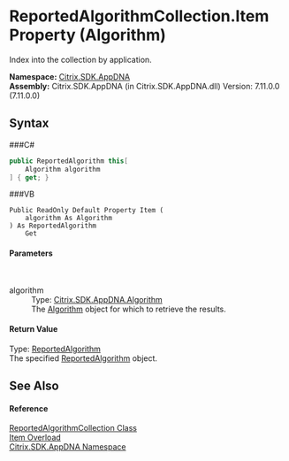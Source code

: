 # ReportedAlgorithmCollection.Item Property (Algorithm)
 

Index into the collection by application.

**Namespace:**&nbsp;<a href="N_Citrix_SDK_AppDNA">Citrix.SDK.AppDNA</a><br />**Assembly:**&nbsp;Citrix.SDK.AppDNA (in Citrix.SDK.AppDNA.dll) Version: 7.11.0.0 (7.11.0.0)

## Syntax

###C#
```csharp
public ReportedAlgorithm this[
	Algorithm algorithm
] { get; }
```

###VB
```vbnet
Public ReadOnly Default Property Item ( 
	algorithm As Algorithm
) As ReportedAlgorithm
	Get
```


#### Parameters
&nbsp;<dl><dt>algorithm</dt><dd>Type: <a href="T_Citrix_SDK_AppDNA_Algorithm">Citrix.SDK.AppDNA.Algorithm</a><br />The <a href="T_Citrix_SDK_AppDNA_Algorithm">Algorithm</a> object for which to retrieve the results.</dd></dl>

#### Return Value
Type: <a href="T_Citrix_SDK_AppDNA_ReportedAlgorithm">ReportedAlgorithm</a><br />The specified <a href="T_Citrix_SDK_AppDNA_ReportedAlgorithm">ReportedAlgorithm</a> object.

## See Also


#### Reference
<a href="T_Citrix_SDK_AppDNA_ReportedAlgorithmCollection">ReportedAlgorithmCollection Class</a><br /><a href="Overload_Citrix_SDK_AppDNA_ReportedAlgorithmCollection_Item">Item Overload</a><br /><a href="N_Citrix_SDK_AppDNA">Citrix.SDK.AppDNA Namespace</a><br />
